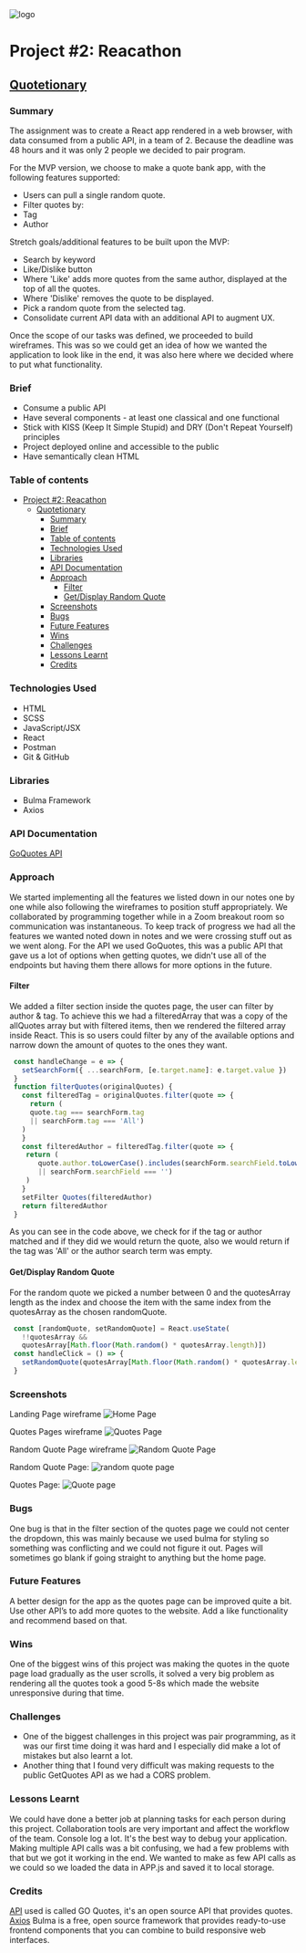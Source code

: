 <img src ="https://ga-dash.s3.amazonaws.com/production/assets/logo-9f88ae6c9c3871690e33280fcf557f33.png" alt="logo"> 

# Project #2: Reacathon

## [Quotetionary](https://ga-quotetionary.netlify.app/)

### Summary

The assignment was to create a React app rendered in a web browser, with data consumed from a public API, in a team of 2. Because the deadline was 48 hours and it was only 2 people we decided to pair program.

For the MVP version, we choose to make a quote bank app, with the following features supported:

- Users can pull a single random quote.
- Filter quotes by:
- Tag
- Author

Stretch goals/additional features to be built upon the MVP:

- Search by keyword
- Like/Dislike button
- Where 'Like' adds more quotes from the same author, displayed at the top of all the quotes.
- Where 'Dislike' removes the quote to be displayed.
- Pick a random quote from the selected tag.
- Consolidate current API data with an additional API to augment UX.

Once the scope of our tasks was defined, we proceeded to build wireframes. This was so we could get an idea of how we wanted the application to look like in the end, it was also here where we decided where to put what functionality.

### Brief

- Consume a public API
- Have several components - at least one classical and one functional
- Stick with KISS (Keep It Simple Stupid) and DRY (Don't Repeat Yourself) principles
- Project deployed online and accessible to the public
- Have semantically clean HTML


### Table of contents

- [Project #2: Reacathon](#project-2-reacathon)
  - [Quotetionary](#quotetionary)
    - [Summary](#summary)
    - [Brief](#brief)
    - [Table of contents](#table-of-contents)
    - [Technologies Used](#technologies-used)
    - [Libraries](#libraries)
    - [API Documentation](#api-documentation)
    - [Approach](#approach)
      - [Filter](#filter)
      - [Get/Display Random Quote](#getdisplay-random-quote)
    - [Screenshots](#screenshots)
    - [Bugs](#bugs)
    - [Future Features](#future-features)
    - [Wins](#wins)
    - [Challenges](#challenges)
    - [Lessons Learnt](#lessons-learnt)
    - [Credits](#credits)

### Technologies Used

- HTML
- SCSS
- JavaScript/JSX
- React
- Postman
- Git & GitHub

### Libraries

- Bulma Framework
- Axios

### API Documentation

[GoQuotes API](https://goquotes.docs.apiary.io/#)

### Approach

We started implementing all the features we listed down in our notes one by one while also following the wireframes to position stuff appropriately. We collaborated by programming together while in a Zoom breakout room so communication was instantaneous. To keep track of progress we had all the features we wanted noted down in notes and we were crossing stuff out as we went along. For the API we used GoQuotes, this was a public API that gave us a lot of options when getting quotes, we didn't use all of the endpoints but having them there allows for more options in the future.

#### Filter

We added a filter section inside the quotes page, the user can filter by author & tag. To achieve this we had a filteredArray that was a copy of the allQuotes array but with filtered items, then we rendered the filtered array inside React. This is so users could filter by any of the available options and narrow down the amount of quotes to the ones they want.

```javascript
 const handleChange = e => {
   setSearchForm({ ...searchForm, [e.target.name]: e.target.value })
 }
 function filterQuotes(originalQuotes) {
   const filteredTag = originalQuotes.filter(quote => {
     return (
     quote.tag === searchForm.tag
     || searchForm.tag === 'All')
   )
   }
   const filteredAuthor = filteredTag.filter(quote => {
    return (
       quote.author.toLowerCase().includes(searchForm.searchField.toLowerCase())
       || searchForm.searchField === '')
    )
   }
   setFilter Quotes(filteredAuthor)
   return filteredAuthor
 }
```

As you can see in the code above, we check for if the tag or author matched and if they did we would return the quote, also we would return if the tag was 'All' or the author search term was empty.

#### Get/Display Random Quote

For the random quote we picked a number between 0 and the quotesArray length as the index and choose the item with the same index from the quotesArray as the chosen randomQuote.

```javascript
 const [randomQuote, setRandomQuote] = React.useState(
   !!quotesArray &&
   quotesArray[Math.floor(Math.random() * quotesArray.length)])
 const handleClick = () => {
   setRandomQuote(quotesArray[Math.floor(Math.random() * quotesArray.length)])
 }
```

### Screenshots

Landing Page wireframe
<img src="./screenshots/LandingPage.png" alt="Home Page">

Quotes Pages wireframe
<img src="./screenshots/AllQuotes.png" alt="Quotes Page">

Random Quote Page wireframe
<img src="./screenshots/RandomQuote.png" alt="Random Quote Page">

Random Quote Page:
<img src="./screenshots/randomPageScreenshot.png" alt="random quote page">

Quotes Page:
<img src="./screenshots/quotesPageScreenshot.png" alt="Quote page">

### Bugs

One bug is that in the filter section of the quotes page we could not center the dropdown, this was mainly because we used bulma for styling so something was conflicting and we could not figure it out.
Pages will sometimes go blank if going straight to anything but the home page.

### Future Features

A better design for the app as the quotes page can be improved quite a bit.
Use other API’s to add more quotes to the website.
Add a like functionality and recommend based on that.

### Wins

One of the biggest wins of this project was making the quotes in the quote page load gradually as the user scrolls, it solved a very big problem as rendering all the quotes took a good 5-8s which made the website unresponsive during that time.

### Challenges

- One of the biggest challenges in this project was pair programming, as it was our first time doing it was hard and I especially did make a lot of mistakes but also learnt a lot.
- Another thing that I found very difficult was making requests to the public GetQuotes API as we had a CORS problem.

### Lessons Learnt

We could have done a better job at planning tasks for each person during this project.
Collaboration tools are very important and affect the workflow of the team.
Console log a lot. It's the best way to debug your application.
Making multiple API calls was a bit confusing, we had a few problems with that but we got it working in the end.
We wanted to make as few API calls as we could so we loaded the data in APP.js and saved it to local storage.

### Credits

[API](https://goquotes.docs.apiary.io/) used is called GO Quotes, it's an open source API that provides quotes.
[Axios](https://bulma.io/documentation/overview/) Bulma is a free, open source framework that provides ready-to-use frontend components that you can combine to build responsive web interfaces.

